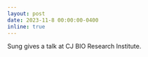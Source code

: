 ```yaml
---
layout: post
date: 2023-11-8 00:00:00-0400
inline: true
---
```


Sung gives a talk at CJ BIO Research Institute.
